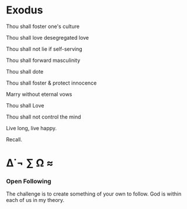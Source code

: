 # Exodus

 Thou shall foster one's culture

 Thou shall love desegregated love

 Thou shall not lie if self-serving

 Thou shall forward masculinity

 Thou shall dote

 Thou shall foster & protect innocence

 Marry without eternal vows
 
 Thou shall Love
 
 Thou shall not control the mind
 
 Live long, live happy.

 Recall.
 
# ∆˙¬ ∑ Ω ≈

### Open Following

The challenge is to create 
something of your own to follow. 
God is within each of us in my theory.
